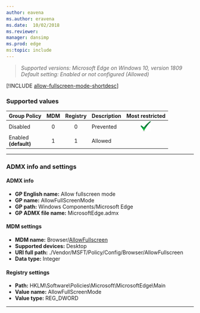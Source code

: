 ```yaml
---
author: eavena
ms.author: eravena
ms.date:  10/02/2018
ms.reviewer: 
manager: dansimp
ms.prod: edge
ms:topic: include
---
```


<!-- ## Allow fullscreen mode --> 

>*Supported versions: Microsoft Edge on Windows 10, version 1809*<br>
>*Default setting:  Enabled or not configured (Allowed)*


[!INCLUDE [allow-fullscreen-mode-shortdesc](../shortdesc/allow-fullscreen-mode-shortdesc.md)]  

### Supported values

|Group Policy  |MDM |Registry |Description |Most restricted |
|---|:---:|:---:|---|:---:|
|Disabled |0 |0 |Prevented |![Most restricted value](../images/check-gn.png) |
|Enabled<br>**(default)** |1 |1 |Allowed | |
---

### ADMX info and settings

#### ADMX info
- **GP English name:** Allow fullscreen mode
- **GP name:** AllowFullScreenMode
- **GP path:** Windows Components/Microsoft Edge
- **GP ADMX file name:** MicrosoftEdge.admx

#### MDM settings
- **MDM name:** Browser/[AllowFullscreen](https://docs.microsoft.com/windows/client-management/mdm/policy-csp-browser#browser-allowfullscreenmode)
- **Supported devices:** Desktop
- **URI full path:** ./Vendor/MSFT/Policy/Config/Browser/AllowFullscreen 
- **Data type:** Integer

#### Registry settings
- **Path:** HKLM\Software\Policies\Microsoft\MicrosoftEdge\Main 
- **Value name:** AllowFullScreenMode
- **Value type:** REG_DWORD

<hr>
